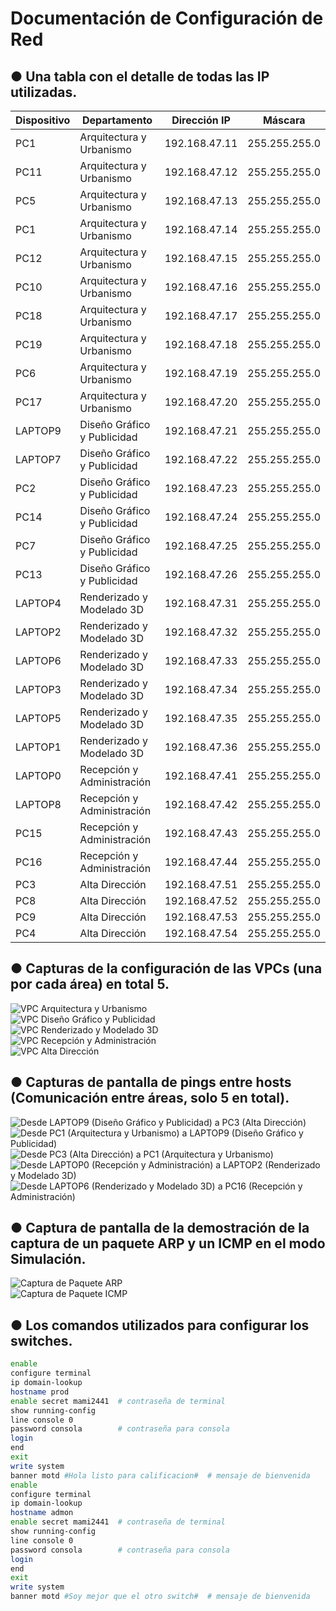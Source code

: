 # Documentación de Configuración de Red  

## ● Una tabla con el detalle de todas las IP utilizadas.  

| Dispositivo  | Departamento                        | Dirección IP     | Máscara         |  
|--------------|-------------------------------------|------------------|-----------------|  
| PC1          | Arquitectura y Urbanismo            | 192.168.47.11    | 255.255.255.0   |  
| PC11         | Arquitectura y Urbanismo            | 192.168.47.12    | 255.255.255.0   |  
| PC5          | Arquitectura y Urbanismo            | 192.168.47.13    | 255.255.255.0   |  
| PC1          | Arquitectura y Urbanismo            | 192.168.47.14    | 255.255.255.0   |  
| PC12         | Arquitectura y Urbanismo            | 192.168.47.15    | 255.255.255.0   |  
| PC10         | Arquitectura y Urbanismo            | 192.168.47.16    | 255.255.255.0   |  
| PC18         | Arquitectura y Urbanismo            | 192.168.47.17    | 255.255.255.0   |  
| PC19         | Arquitectura y Urbanismo            | 192.168.47.18    | 255.255.255.0   |  
| PC6          | Arquitectura y Urbanismo            | 192.168.47.19    | 255.255.255.0   |  
| PC17         | Arquitectura y Urbanismo            | 192.168.47.20    | 255.255.255.0   |  
| LAPTOP9      | Diseño Gráfico y Publicidad         | 192.168.47.21    | 255.255.255.0   |  
| LAPTOP7      | Diseño Gráfico y Publicidad         | 192.168.47.22    | 255.255.255.0   |  
| PC2          | Diseño Gráfico y Publicidad         | 192.168.47.23    | 255.255.255.0   |  
| PC14         | Diseño Gráfico y Publicidad         | 192.168.47.24    | 255.255.255.0   |  
| PC7          | Diseño Gráfico y Publicidad         | 192.168.47.25    | 255.255.255.0   |  
| PC13         | Diseño Gráfico y Publicidad         | 192.168.47.26    | 255.255.255.0   |  
| LAPTOP4      | Renderizado y Modelado 3D           | 192.168.47.31    | 255.255.255.0   |  
| LAPTOP2      | Renderizado y Modelado 3D           | 192.168.47.32    | 255.255.255.0   |  
| LAPTOP6      | Renderizado y Modelado 3D           | 192.168.47.33    | 255.255.255.0   |  
| LAPTOP3      | Renderizado y Modelado 3D           | 192.168.47.34    | 255.255.255.0   |  
| LAPTOP5      | Renderizado y Modelado 3D           | 192.168.47.35    | 255.255.255.0   |  
| LAPTOP1      | Renderizado y Modelado 3D           | 192.168.47.36    | 255.255.255.0   |  
| LAPTOP0      | Recepción y Administración           | 192.168.47.41    | 255.255.255.0   |  
| LAPTOP8      | Recepción y Administración           | 192.168.47.42    | 255.255.255.0   |  
| PC15         | Recepción y Administración           | 192.168.47.43    | 255.255.255.0   |  
| PC16         | Recepción y Administración           | 192.168.47.44    | 255.255.255.0   |  
| PC3          | Alta Dirección                       | 192.168.47.51    | 255.255.255.0   |  
| PC8          | Alta Dirección                       | 192.168.47.52    | 255.255.255.0   |  
| PC9          | Alta Dirección                       | 192.168.47.53    | 255.255.255.0   |  
| PC4          | Alta Dirección                       | 192.168.47.54    | 255.255.255.0   |  

## ● Capturas de la configuración de las VPCs (una por cada área) en total 5.  

![VPC Arquitectura y Urbanismo](./capturas/arqui.png)  
![VPC Diseño Gráfico y Publicidad](./capturas/dise.png)  
![VPC Renderizado y Modelado 3D](./capturas/remo.png.png)  
![VPC Recepción y Administración](./capturas/recep.png)  
![VPC Alta Dirección](./alta.png)  

## ● Capturas de pantalla de pings entre hosts (Comunicación entre áreas, solo 5 en total).  

![Desde LAPTOP9 (Diseño Gráfico y Publicidad) a PC3 (Alta Dirección)](./capturas/Desde%20LAPTOP9%20(Diseño%20Gráfico%20y%20Publicidad)%20a%20PC3%20(Alta%20Dirección).png)  
![Desde PC1 (Arquitectura y Urbanismo) a LAPTOP9 (Diseño Gráfico y Publicidad)](./capturas/Desde%20PC1%20(Arquitectura%20y%20Urbanismo)%20a%20LAPTOP9%20(Diseño%20Gráfico%20y%20Publicidad).png)  
![Desde PC3 (Alta Dirección) a PC1 (Arquitectura y Urbanismo)](./capturas/Desde%20PC3%20(Alta%20Dirección)%20a%20PC1%20(Arquitectura%20y%20Urbanismo).png)  
![Desde LAPTOP0 (Recepción y Administración) a LAPTOP2 (Renderizado y Modelado 3D)](./capturas/Desde%20LAPTOP0%20(Recepción%20y%20Administración)%20a%20LAPTOP2%20(Renderizado%20y%20Modelado%203D).png)  
![Desde LAPTOP6 (Renderizado y Modelado 3D) a PC16 (Recepción y Administración)](./capturas/Desde%20LAPTOP6%20(Renderizado%20y%20Modelado%203D)%20a%20PC16%20(Recepción%20y%20Administración).png)  

## ● Captura de pantalla de la demostración de la captura de un paquete ARP y un ICMP en el modo Simulación.  

![Captura de Paquete ARP](./capturas/arpp.png)  
![Captura de Paquete ICMP](./capturas/ICMP.png)

## ● Los comandos utilizados para configurar los switches.  

```bash  
enable  
configure terminal  
ip domain-lookup  
hostname prod  
enable secret mami2441  # contraseña de terminal  
show running-config  
line console 0  
password consola        # contraseña para consola  
login  
end  
exit  
write system  
banner motd #Hola listo para calificacion#  # mensaje de bienvenida  
enable  
configure terminal  
ip domain-lookup  
hostname admon  
enable secret mami2441  # contraseña de terminal  
show running-config  
line console 0  
password consola        # contraseña para consola  
login  
end  
exit  
write system  
banner motd #Soy mejor que el otro switch#  # mensaje de bienvenida  

